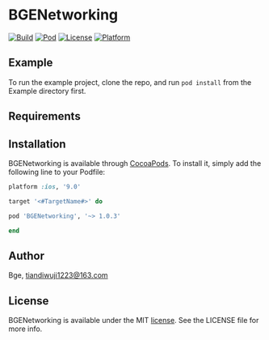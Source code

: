 # BGENetworking

[![Build](https://img.shields.io/badge/Build-Pass-brightgreen.svg?style=flat)](https://github.com/MiniCamel/BGENetworking)
[![Pod](https://img.shields.io/badge/Pod-v1.1.0-6EA4E4.svg?style=flat)](https://cocoapods.org/pods/BGENetworking)
[![License](https://img.shields.io/badge/License-MIT%20License-orange.svg?style=flat)](https://github.com/MiniCamel/BGENetworking/blob/main/LICENSE)
[![Platform](https://img.shields.io/badge/platform-iOS-lightgrey.svg?style=flat)](https://cocoapods.org/pods/BGENetworking)

## Example

To run the example project, clone the repo, and run `pod install` from the Example directory first.

## Requirements

## Installation

BGENetworking is available through [CocoaPods](https://cocoapods.org). To install
it, simply add the following line to your Podfile:

```ruby
platform :ios, '9.0'

target '<#TargetName#>' do

pod 'BGENetworking', '~> 1.0.3'

end
```

## Author

Bge, tiandiwuji1223@163.com

## License

BGENetworking is available under the MIT [license](https://github.com/MiniCamel/BGENetworking/blob/main/LICENSE). See the LICENSE file for more info.
